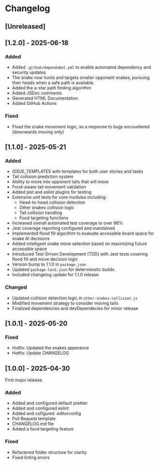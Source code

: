 # Changelog

## [Unreleased]

## [1.2.0] - 2025-06-18

### Added

- Added `.github/dependabot.yml` to enable automated dependency and security updates.
- The snake now hunts and targets smaller opponent snakes, pursuing their heads when a safe path is available.
- Added the a-star path finding algorithm
- Added JSDoc comments
- Generated HTML Documentation
- Added GitHub Actions

### Fixed

- FIxed the snake movement logic, as a response to bugs encountered (downwards moving only)

## [1.1.0] - 2025-05-21

### Added

- ISSUE_TEMPLATES with templates for both user stories and tasks
- Tail collision prediction system
- Ability to move into opponent tails that will move
- Food-aware tail movement validation
- Added jest and eslint plugins for testing
- Extensive unit tests for core modules including:
  - Head-to-head collision detection
  - Other snakes collision logic
  - Tail collision handling
  - Food targeting functions
- Increased overall automated test coverage to over 98%
- Jest coverage reporting configured and maintained
- Implemented flood fill algorithm to evaluate accessible board space for snake AI decisions
- Added intelligent snake move selection based on maximizing future accessible space
- Introduced Test-Driven Development (TDD) with Jest tests covering flood fill and move decision logic
- Version bump to 1.1.0 in `package.json`
- Updated `package-lock.json` for deterministic builds
- Included changelog update for 1.1.0 release

### Changed

- Updated collision detection logic in `other-snakes-collision.js`
- Modified movement strategy to consider moving tails
- Finalized dependencies and devDependecies for minor release

## [1.0.1] - 2025-05-20

### Fixed

- Hotfix: Updated the snakes apperance
- Hotfix: Update CHANGELOG

## [1.0.0] - 2025-04-30

First major release.

### Added

- Added and configured default prettier
- Added and configured eslint
- Added and cofigured .editorconfig
- Pull Request template
- CHANGELOG.md file
- Added a food targeting feature

### Fixed

- Refactored folder structure for clarity.
- Fixed linting errors
